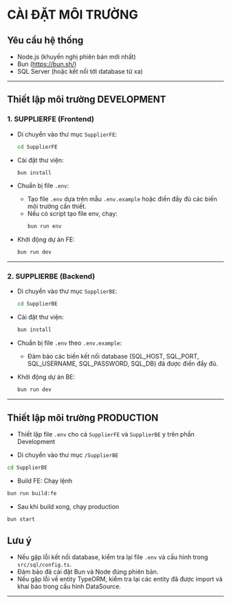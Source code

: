 # CÀI ĐẶT MÔI TRƯỜNG

## Yêu cầu hệ thống

-   Node.js (khuyến nghị phiên bản mới nhất)
-   Bun (https://bun.sh/)
-   SQL Server (hoặc kết nối tới database từ xa)

---

## Thiết lập môi trường DEVELOPMENT

### 1. SUPPLIERFE (Frontend)

-   Di chuyển vào thư mục `SupplierFE`:

    ```bash
    cd SupplierFE
    ```

-   Cài đặt thư viện:

    ```bash
    bun install
    ```

-   Chuẩn bị file `.env`:

    -   Tạo file `.env` dựa trên mẫu `.env.example` hoặc điền đầy đủ các biến môi trường cần thiết.
    -   Nếu có script tạo file env, chạy:
        ```bash
        bun run env
        ```

-   Khởi động dự án FE:
    ```bash
    bun run dev
    ```

---

### 2. SUPPLIERBE (Backend)

-   Di chuyển vào thư mục `SupplierBE`:

    ```bash
    cd SupplierBE
    ```

-   Cài đặt thư viện:

    ```bash
    bun install
    ```

-   Chuẩn bị file `.env` theo `.env.example`:

    -   Đảm bảo các biến kết nối database (SQL_HOST, SQL_PORT, SQL_USERNAME, SQL_PASSWORD, SQL_DB) đã được điền đầy đủ.

-   Khởi động dự án BE:
    ```bash
    bun run dev
    ```

---

## Thiết lập môi trường PRODUCTION

-   Thiết lập file `.env` cho cả `SupplierFE` và `SupplierBE` y trên phần Development

-   Di chuyển vào thư mục `/SupplierBE`

```bash
cd SupplierBE
```

-   Build FE: Chạy lệnh

```bash
bun run build:fe
```

-   Sau khi build xong, chạy production

```bash
bun start
```

## Lưu ý

-   Nếu gặp lỗi kết nối database, kiểm tra lại file `.env` và cấu hình trong `src/sql/config.ts`.
-   Đảm bảo đã cài đặt Bun và Node đúng phiên bản.
-   Nếu gặp lỗi về entity TypeORM, kiểm tra lại các entity đã được import và khai báo trong cấu hình DataSource.

---
